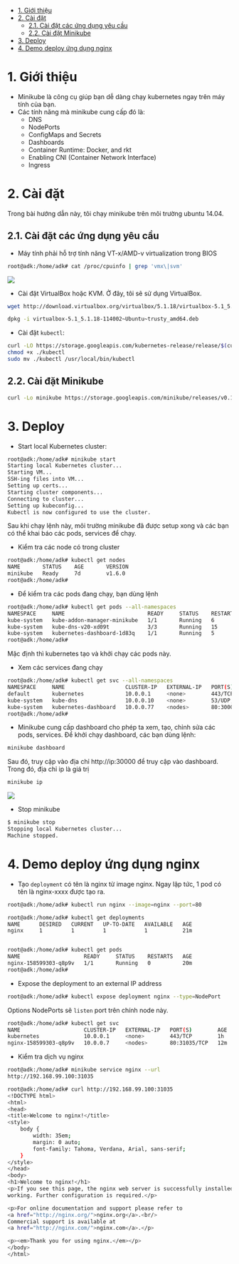 - [1. Giới thiệu](#1-giới-thiệu)
- [2. Cài đặt](#2-cài-đặt)
  - [2.1. Cài đặt các ứng dụng yêu cầu](#21-cài-đặt-các-ứng-dụng-yêu-cầu)
  - [2.2. Cài đặt Minikube](#22-cài-đặt-minikube)
- [3. Deploy](#3-deploy)
- [4. Demo deploy ứng dụng nginx](#4-demo-deploy-ứng-dụng-nginx)

# 1. Giới thiệu

- Minikube là công cụ giúp bạn dễ dàng chạy kubernetes ngay trên máy tính của bạn.
- Các tính năng mà minikube cung cấp đó là:
  - DNS
  - NodePorts
  - ConfigMaps and Secrets
  - Dashboards
  - Container Runtime: Docker, and rkt
  - Enabling CNI (Container Network Interface)
  - Ingress

# 2. Cài đặt
Trong bài hướng dẫn này, tôi chạy minikube trên môi trường ubuntu 14.04.

## 2.1. Cài đặt các ứng dụng yêu cầu

- Máy tính phải hỗ trợ tính năng VT-x/AMD-v virtualization trong BIOS
```sh
root@adk:/home/adk# cat /proc/cpuinfo | grep 'vmx\|svm'
```
![](http://storage7.static.itmages.com/i/17/0418/h_1492498532_7579004_5b465fdce1.png)

- Cài đặt VirtualBox hoặc KVM. Ở đây, tôi sẽ sử dụng VirtualBox.

```sh
wget http://download.virtualbox.org/virtualbox/5.1.18/virtualbox-5.1_5.1.18-114002~Ubuntu~trusty_amd64.deb

dpkg -i virtualbox-5.1_5.1.18-114002~Ubuntu~trusty_amd64.deb
```

- Cài đặt `kubectl`:
```sh
curl -LO https://storage.googleapis.com/kubernetes-release/release/$(curl -s https://storage.googleapis.com/kubernetes-release/release/stable.txt)/bin/linux/amd64/kubectl
chmod +x ./kubectl
sudo mv ./kubectl /usr/local/bin/kubectl
``` 

## 2.2. Cài đặt Minikube
```sh
curl -Lo minikube https://storage.googleapis.com/minikube/releases/v0.18.0/minikube-linux-amd64 && chmod +x minikube && sudo mv minikube /usr/local/bin/
```
# 3. Deploy
- Start local Kubernetes cluster:
```sh
root@adk:/home/adk# minikube start
Starting local Kubernetes cluster...
Starting VM...
SSH-ing files into VM...
Setting up certs...
Starting cluster components...
Connecting to cluster...
Setting up kubeconfig...
Kubectl is now configured to use the cluster.
```
Sau khi chạy lệnh này, môi trường minikube đã được setup xong và các bạn có thể khai báo các pods, services để chạy. 

- Kiểm tra các node có trong cluster
```sh
root@adk:/home/adk# kubectl get nodes
NAME       STATUS    AGE       VERSION
minikube   Ready     7d        v1.6.0
root@adk:/home/adk# 
```

- Để kiểm tra các pods đang chạy, bạn dùng lệnh
```sh
root@adk:/home/adk# kubectl get pods --all-namespaces
NAMESPACE     NAME                          READY     STATUS    RESTARTS   AGE
kube-system   kube-addon-manager-minikube   1/1       Running   6          7d
kube-system   kube-dns-v20-xd09t            3/3       Running   15         7d
kube-system   kubernetes-dashboard-1d83q    1/1       Running   5          7d
root@adk:/home/adk# 
```

Mặc định thì kubernetes tạo và khởi chạy các pods này.

- Xem các services đang chạy
```sh
root@adk:/home/adk# kubectl get svc --all-namespaces
NAMESPACE     NAME                   CLUSTER-IP   EXTERNAL-IP   PORT(S)         AGE
default       kubernetes             10.0.0.1     <none>        443/TCP         7m
kube-system   kube-dns               10.0.0.10    <none>        53/UDP,53/TCP   7d
kube-system   kubernetes-dashboard   10.0.0.77    <nodes>       80:30000/TCP    7d
root@adk:/home/adk# 
```
- Minikube cung cấp dashboard cho phép ta xem, tạo, chỉnh sửa các pods, services. Để khởi chạy dashboard, các bạn dùng lệnh:
```sh
minikube dashboard
```
Sau đó, truy cập vào địa chỉ http://ip:30000 để truy cập vào dashboard. Trong đó, địa chỉ ip là giá trị
```sh
minikube ip
```

![](http://storage9.static.itmages.com/i/17/0418/s_1492500264_5772794_7af103cdf2.png)

- Stop minikube
```sh
$ minikube stop
Stopping local Kubernetes cluster...
Machine stopped.
```
# 4. Demo deploy ứng dụng nginx

- Tạo `deployment` có tên là nginx từ image nginx. Ngay lập tức, 1 pod có tên là nginx-xxxx được tạo ra. 

```sh
root@adk:/home/adk# kubectl run nginx --image=nginx --port=80
```

```sh
root@adk:/home/adk# kubectl get deployments
NAME      DESIRED   CURRENT   UP-TO-DATE   AVAILABLE   AGE
nginx     1         1         1            1           21m


root@adk:/home/adk# kubectl get pods
NAME                    READY     STATUS    RESTARTS   AGE
nginx-158599303-q8p9v   1/1       Running   0          20m
root@adk:/home/adk# 
```

- Expose the deployment to an external IP address
```sh
root@adk:/home/adk# kubectl expose deployment nginx --type=NodePort
```

Options NodePorts sẽ `listen` port trên chính node này.

```sh
root@adk:/home/adk# kubectl get svc
NAME                    CLUSTER-IP   EXTERNAL-IP   PORT(S)        AGE
kubernetes              10.0.0.1     <none>        443/TCP        1h
nginx-158599303-q8p9v   10.0.0.7     <nodes>       80:31035/TCP   12m
```

- Kiểm tra dịch vụ nginx
```sh
root@adk:/home/adk# minikube service nginx --url
http://192.168.99.100:31035
```

```sh
root@adk:/home/adk# curl http://192.168.99.100:31035
<!DOCTYPE html>
<html>
<head>
<title>Welcome to nginx!</title>
<style>
    body {
        width: 35em;
        margin: 0 auto;
        font-family: Tahoma, Verdana, Arial, sans-serif;
    }
</style>
</head>
<body>
<h1>Welcome to nginx!</h1>
<p>If you see this page, the nginx web server is successfully installed and
working. Further configuration is required.</p>

<p>For online documentation and support please refer to
<a href="http://nginx.org/">nginx.org</a>.<br/>
Commercial support is available at
<a href="http://nginx.com/">nginx.com</a>.</p>

<p><em>Thank you for using nginx.</em></p>
</body>
</html>
```